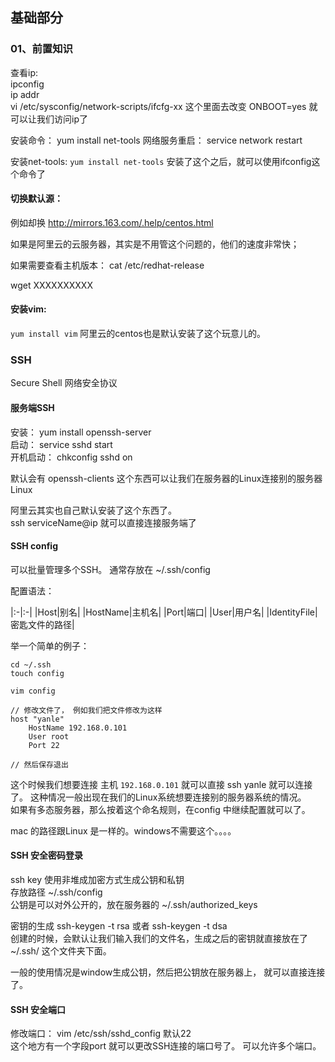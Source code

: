 ## 基础部分

### <div id="class01-01">01、前置知识</div>

查看ip:                   
ipconfig                
ip addr                     
vi /etc/sysconfig/network-scripts/ifcfg-xx  这个里面去改变 ONBOOT=yes 就可以让我们访问ip了                  

安装命令： yum install net-tools
网络服务重启： service network restart

安装net-tools: `yum install net-tools` 安装了这个之后，就可以使用ifconfig这个命令了

#### 切换默认源： 
例如却换 http://mirrors.163.com/.help/centos.html

如果是阿里云的云服务器，其实是不用管这个问题的，他们的速度非常快；

如果需要查看主机版本： cat /etc/redhat-release

wget XXXXXXXXXX


#### 安装vim:
`yum install vim`
阿里云的centos也是默认安装了这个玩意儿的。


### <div id="class01-02">SSH</div>
Secure Shell  网络安全协议

#### 服务端SSH
安装： yum install openssh-server          
启动： service sshd start              
开机启动： chkconfig sshd on        

默认会有 openssh-clients 这个东西可以让我们在服务器的Linux连接别的服务器Linux         

阿里云其实也自己默认安装了这个东西了。                     
ssh serviceName@ip 就可以直接连接服务端了

#### SSH config
可以批量管理多个SSH。 通常存放在 ~/.ssh/config  

配置语法：

|:-|:-|
|Host|别名|
|HostName|主机名|
|Port|端口|
|User|用户名|
|IdentityFile|密匙文件的路径|

举一个简单的例子：
```
cd ~/.ssh
touch config

vim config

// 修改文件了， 例如我们把文件修改为这样
host "yanle"
    HostName 192.168.0.101
    User root
    Port 22

// 然后保存退出
```

这个时候我们想要连接 主机 `192.168.0.101` 就可以直接 ssh yanle 就可以连接了。 这种情况一般出现在我们的Linux系统想要连接别的服务器系统的情况。                    
如果有多态服务器，那么按着这个命名规则，在config 中继续配置就可以了。

mac 的路径跟Linux 是一样的。windows不需要这个。。。。


#### SSH 安全密码登录
ssh key 使用非堆成加密方式生成公钥和私钥                                
存放路径 ~/.ssh/config                      
公钥是可以对外公开的，放在服务器的 ~/.ssh/authorized_keys

密钥的生成 ssh-keygen -t rsa 或者 ssh-keygen -t dsa                
创建的时候，会默认让我们输入我们的文件名，生成之后的密钥就直接放在了 ~/.ssh/ 这个文件夹下面。

一般的使用情况是window生成公钥，然后把公钥放在服务器上， 就可以直接连接了。


#### SSH 安全端口
修改端口： vim /etc/ssh/sshd_config  默认22             
这个地方有一个字段port 就可以更改SSH连接的端口号了。 可以允许多个端口。

